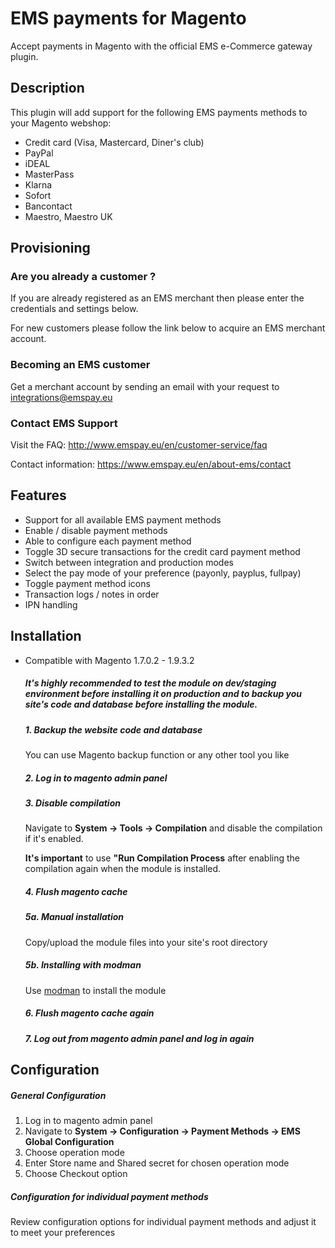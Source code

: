 # EMS payments for Magento
Accept payments in Magento with the official EMS e-Commerce gateway plugin.

## Description
This plugin will add support for the following EMS payments methods to your Magento webshop:

* Credit card (Visa, Mastercard, Diner's club)
* PayPal
* iDEAL
* MasterPass
* Klarna
* Sofort
* Bancontact
* Maestro, Maestro UK

## Provisioning

### Are you already a customer ?
If you are already registered as an EMS merchant then please enter the credentials and settings below.

For new customers please follow the link below to acquire an EMS merchant account.

### Becoming an EMS customer
Get a merchant account by sending an email with your request to integrations@emspay.eu

### Contact EMS Support
Visit the FAQ:
http://www.emspay.eu/en/customer-service/faq

Contact information:
https://www.emspay.eu/en/about-ems/contact

## Features
* Support for all available EMS payment methods
* Enable / disable payment methods
* Able to configure each payment method
* Toggle 3D secure transactions for the credit card payment method
* Switch between integration and production modes
* Select the pay mode of your preference (payonly, payplus, fullpay)
* Toggle payment method icons
* Transaction logs / notes in order
* IPN handling

## Installation

* Compatible with Magento 1.7.0.2 - 1.9.3.2

    ##### It's highly recommended to test the module on dev/staging environment before installing it on production and to backup you site's code and database before installing the module.

    ##### 1. Backup the website code and database
    You can use Magento backup function or any other tool you like

    ##### 2. Log in to magento admin panel
    
    ##### 3. Disable compilation
    Navigate to **System -> Tools -> Compilation** and disable the compilation if it's enabled.
    
    **It's important** to use **"Run Compilation Process** after enabling the compilation again when the module is installed.
    
    ##### 4. Flush magento cache
    
    ##### 5a. Manual installation
    Copy/upload the module files into your site's root directory
    
    ##### 5b. Installing with modman
    Use [modman](https://github.com/colinmollenhour/modman) to install the module
    
    ##### 6. Flush magento cache again
    
    ##### 7. Log out from magento admin panel and log in again


## Configuration

##### General Configuration
1. Log in to magento admin panel
2. Navigate to **System -> Configuration -> Payment Methods -> EMS Global Configuration** 
3. Choose operation mode
4. Enter Store name and Shared secret for chosen operation mode
5. Choose Checkout option

##### Configuration for individual payment methods
Review configuration options for individual payment methods and adjust it to meet your preferences
